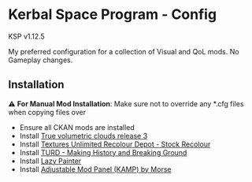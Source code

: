 # Kerbal Space Program - Config
KSP v1.12.5

My preferred configuration for a collection of Visual and QoL mods. No Gameplay changes.

## Installation 
:warning: **For Manual Mod Installation**: Make sure not to override any *.cfg files when copying files over

- Ensure all CKAN mods are installed
- Install [True volumetric clouds release 3](https://www.patreon.com/posts/true-volumetric-87982960)
- Install [Textures Unlimited Recolour Depot - Stock Recolour ](https://forum.kerbalspaceprogram.com/topic/174188-112x-textures-unlimited-recolour-depot/)
- Install [TURD - Making History and Breaking Ground](https://github.com/OnlyLightMatters/TURD-MH-BG/releases)
- Install [Lazy Painter](https://spacedock.info/mod/3415/Lazy%20Painter)
- Install [Adjustable Mod Panel (KAMP) by Morse](https://www.curseforge.com/kerbal/ksp-mods/adjustablemodpanel)

